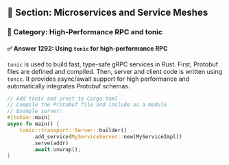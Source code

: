 ## 📘 Section: Microservices and Service Meshes  
### 🔹 Category: High-Performance RPC and tonic  
#### ✅ Answer 1292: Using `tonic` for high-performance RPC

`tonic` is used to build fast, type-safe gRPC services in Rust. First, Protobuf files are defined and compiled. Then, server and client code is written using `tonic`. It provides async/await support for high performance and automatically integrates Protobuf schemas.

```rust
// Add tonic and prost to Cargo.toml
// Compile the Protobuf file and include as a module
// Example server:
#[tokio::main]
async fn main() {
    tonic::transport::Server::builder()
        .add_service(MyServiceServer::new(MyServiceImpl))
        .serve(addr)
        .await.unwrap();
}
```
